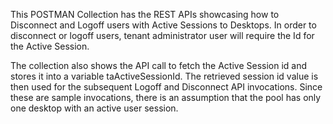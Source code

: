 This POSTMAN Collection has the REST APIs showcasing how to Disconnect and Logoff users with Active Sessions to Desktops. In order to disconnect or logoff users, tenant administrator user will require the Id for the Active Session.

The collection also shows the API call to fetch the Active Session id and stores it into a variable taActiveSessionId. The retrieved session id value is then used for the subsequent Logoff and Disconnect API invocations. Since these are sample invocations, there is an assumption that the pool has only one desktop with an active user session.